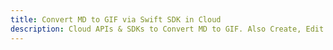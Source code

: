 ---title: Convert MD to GIF via Swift SDK in Clouddescription: Cloud APIs & SDKs to Convert MD to GIF. Also Create, Edit & Render Microsoft Word & OpenOffice documents in the Cloud.---